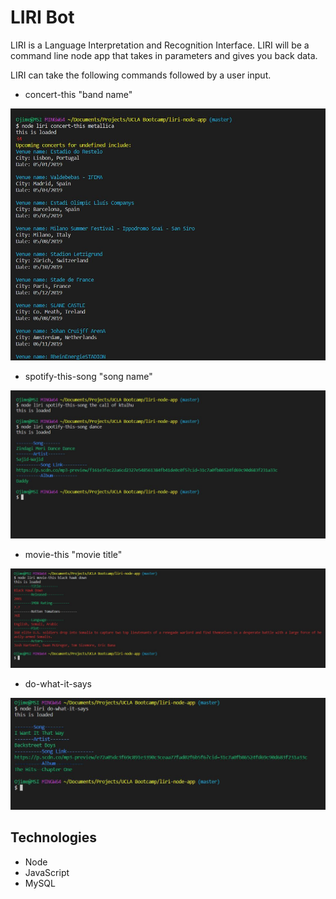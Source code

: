 # LIRI Bot

LIRI is a Language Interpretation and Recognition Interface. LIRI will be a command line node app that takes in parameters and gives you back data.

LIRI can take the following commands followed by a user input.

- concert-this "band name"

![BandsInTown](screenshots/liri1.jpg)

- spotify-this-song "song name"

![Spotify](screenshots/liri2.jpg)

- movie-this "movie title"

![Movie](screenshots/liri3.jpg)

- do-what-it-says

![Default](screenshots/liri4.jpg)

## Technologies
- Node
- JavaScript
- MySQL


